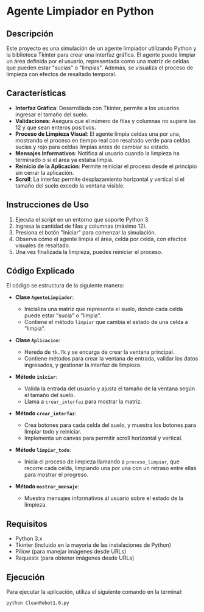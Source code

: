 # Agente Limpiador en Python

## Descripción

Este proyecto es una simulación de un agente limpiador utilizando Python y la biblioteca Tkinter para crear una interfaz gráfica. El agente puede limpiar un área definida por el usuario, representada como una matriz de celdas que pueden estar "sucias" o "limpias". Además, se visualiza el proceso de limpieza con efectos de resaltado temporal.

## Características

- **Interfaz Gráfica**: Desarrollada con Tkinter, permite a los usuarios ingresar el tamaño del suelo.
- **Validaciones**: Asegura que el número de filas y columnas no supere las 12 y que sean enteros positivos.
- **Proceso de Limpieza Visual**: El agente limpia celdas una por una, mostrando el proceso en tiempo real con resaltado verde para celdas sucias y rojo para celdas limpias antes de cambiar su estado.
- **Mensajes Informativos**: Notifica al usuario cuando la limpieza ha terminado o si el área ya estaba limpia.
- **Reinicio de la Aplicación**: Permite reiniciar el proceso desde el principio sin cerrar la aplicación.
- **Scroll**: La interfaz permite desplazamiento horizontal y vertical si el tamaño del suelo excede la ventana visible.

## Instrucciones de Uso

1. Ejecuta el script en un entorno que soporte Python 3.
2. Ingresa la cantidad de filas y columnas (máximo 12).
3. Presiona el botón "Iniciar" para comenzar la simulación.
4. Observa cómo el agente limpia el área, celda por celda, con efectos visuales de resaltado.
5. Una vez finalizada la limpieza, puedes reiniciar el proceso.

## Código Explicado

El código se estructura de la siguiente manera:

- **Clase `AgenteLimpiador`**: 
  - Inicializa una matriz que representa el suelo, donde cada celda puede estar "sucia" o "limpia".
  - Contiene el método `limpiar` que cambia el estado de una celda a "limpia".

- **Clase `Aplicacion`**:
  - Hereda de `tk.Tk` y se encarga de crear la ventana principal.
  - Contiene métodos para crear la ventana de entrada, validar los datos ingresados, y gestionar la interfaz de limpieza.
  
- **Método `iniciar`**:
  - Valida la entrada del usuario y ajusta el tamaño de la ventana según el tamaño del suelo.
  - Llama a `crear_interfaz` para mostrar la matriz.

- **Método `crear_interfaz`**:
  - Crea botones para cada celda del suelo, y muestra los botones para limpiar todo y reiniciar.
  - Implementa un canvas para permitir scroll horizontal y vertical.

- **Método `limpiar_todo`**:
  - Inicia el proceso de limpieza llamando a `proceso_limpiar`, que recorre cada celda, limpiando una por una con un retraso entre ellas para mostrar el progreso.

- **Método `mostrar_mensaje`**:
  - Muestra mensajes informativos al usuario sobre el estado de la limpieza.

## Requisitos

- Python 3.x
- Tkinter (incluido en la mayoría de las instalaciones de Python)
- Pillow (para manejar imágenes desde URLs)
- Requests (para obtener imágenes desde URLs)

## Ejecución

Para ejecutar la aplicación, utiliza el siguiente comando en la terminal:

```bash
python CleanRobot1.0.py
